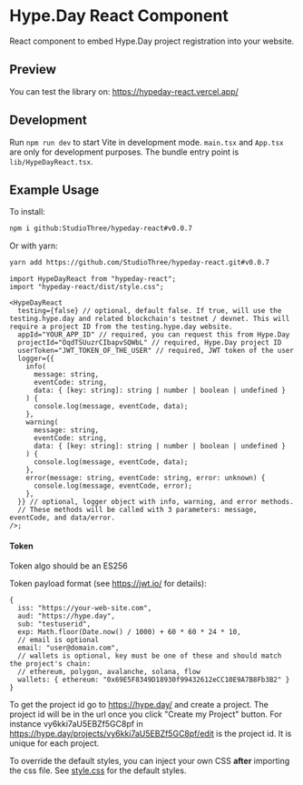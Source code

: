 # Hype.Day React Component

React component to embed Hype.Day project registration into your website.

## Preview

You can test the library on: https://hypeday-react.vercel.app/

## Development

Run `npm run dev` to start Vite in development mode. `main.tsx` and `App.tsx` are only for development purposes. The bundle entry point is `lib/HypeDayReact.tsx`.

## Example Usage

To install:

```bash
npm i github:StudioThree/hypeday-react#v0.0.7
```

Or with yarn:

```bash
yarn add https://github.com/StudioThree/hypeday-react.git#v0.0.7
```

```tsx
import HypeDayReact from "hypeday-react";
import "hypeday-react/dist/style.css";

<HypeDayReact
  testing={false} // optional, default false. If true, will use the testing.hype.day and related blockchain's testnet / devnet. This will require a project ID from the testing.hype.day website.
  appId="YOUR_APP_ID" // required, you can request this from Hype.Day
  projectId="OqdTSUuzrCIbapvSQWbL" // required, Hype.Day project ID
  userToken="JWT_TOKEN_OF_THE_USER" // required, JWT token of the user
  logger={{
    info(
      message: string,
      eventCode: string,
      data: { [key: string]: string | number | boolean | undefined }
    ) {
      console.log(message, eventCode, data);
    },
    warning(
      message: string,
      eventCode: string,
      data: { [key: string]: string | number | boolean | undefined }
    ) {
      console.log(message, eventCode, data);
    },
    error(message: string, eventCode: string, error: unknown) {
      console.log(message, eventCode, error);
    },
  }} // optional, logger object with info, warning, and error methods.
  // These methods will be called with 3 parameters: message, eventCode, and data/error.
/>;
```

#### Token

Token algo should be an ES256

Token payload format (see https://jwt.io/ for details):

```
{
  iss: "https://your-web-site.com",
  aud: "https://hype.day",
  sub: "testuserid",
  exp: Math.floor(Date.now() / 1000) + 60 * 60 * 24 * 10,
  // email is optional
  email: "user@domain.com",
  // wallets is optional, key must be one of these and should match the project's chain:
  // ethereum, polygon, avalanche, solana, flow
  wallets: { ethereum: "0x69E5F8349D18930f99432612eCC10E9A7B8Fb3B2" }
}
```

To get the project id go to https://hype.day/ and create a project. The project id will be in the url once you click "Create my Project" button. For instance vy6kki7aU5EBZf5GC8pf in https://hype.day/projects/vy6kki7aU5EBZf5GC8pf/edit is the project id. It is unique for each project.

To override the default styles, you can inject your own CSS **after** importing the css file. See [style.css](src/lib/style.css) for the default styles.
